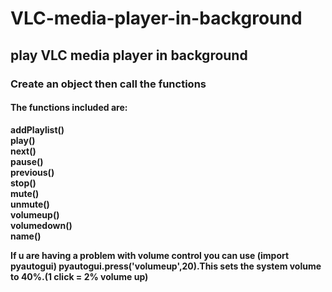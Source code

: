 # VLC-media-player-in-background
## play VLC media player in background <br>
### Create an object then call the functions<br>
#### The functions included are:<br>
<b>addPlaylist()<br>
play()<br>
next()<br>
pause()<br>
previous()<br>
stop()<br>
mute()<br>
unmute()<br>
volumeup()<br>
volumedown()<br>
name()<br>

If u are having a problem with volume control you can use (import pyautogui) 
pyautogui.press('volumeup',20).This sets the system volume to 40%.(1 click = 2% volume up)
